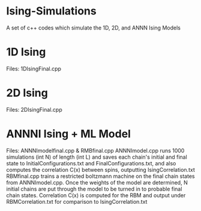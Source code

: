 # Ising-Simulations
A set of c++ codes which simulate the 1D, 2D, and ANNN Ising Models

# 1D Ising
Files: 1DIsingFinal.cpp


# 2D Ising
Files: 2DIsingFinal.cpp


# ANNNI Ising + ML Model
Files: ANNNImodelfinal.cpp & RMBfinal.cpp
ANNNImodel.cpp runs 1000 simulations (int N) of length (int L) and saves each chain's initial and final state to InitialConfigurations.txt and FinalConfigurations.txt, and also computes the correlation C(x) between spins, outputting IsingCorrelation.txt
RBMfinal.cpp trains a restricted boltzmann machine on the final chain states from ANNNImodel.cpp. Once the weights of the model are determined, N initial chains are put through the model to be turned in to probable final chain states. Correlation C(x) is computed for the RBM and output under RBMCorrelation.txt for comparison to IsingCorrelation.txt

